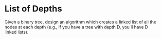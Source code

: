 # List of Depths

Given a binary tree, design an algorithm which creates a linked list of all the nodes at each depth (e.g., if you have a tree with depth D, you'll have D linked lists).